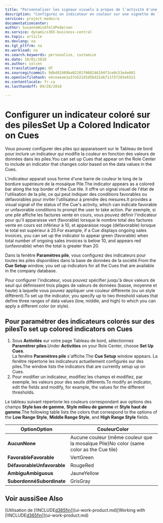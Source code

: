 ```yaml
---
title: "Personnaliser les signaux visuels à propos de l'activité d'une pile | Microsoft Docs"
description: "Configurez un indicateur en couleur sur une vignette de la pile pour fournir un signal visuel personnalisé de l'activité de la pile."
services: project-madeira
documentationcenter: 
author: SusanneWindfeldPedersen
ms.service: dynamics365-business-central
ms.topic: article
ms.devlang: na
ms.tgt_pltfrm: na
ms.workload: na
ms.search.keywords: personalize, customize
ms.date: 10/01/2018
ms.author: solsen
ms.translationtype: HT
ms.sourcegitcommit: 9dbd92409ba02281f008246194f3ce0c53e4e001
ms.openlocfilehash: e4ceaeae1a37a521d2d5bd22ab711757283e6321
ms.contentlocale: fr-ca
ms.lasthandoff: 09/28/2018

---
```

# <a name="set-up-a-colored-indicator-on-cues"></a><span data-ttu-id="7c837-103">Configurer un indicateur coloré sur des piles</span><span class="sxs-lookup"><span data-stu-id="7c837-103">Set Up a Colored Indicator on Cues</span></span>
<span data-ttu-id="7c837-104">Vous pouvez configurer des piles qui apparaissent sur le Tableau de bord pour inclure un indicateur qui modifie la couleur en fonction des valeurs de données dans les piles.</span><span class="sxs-lookup"><span data-stu-id="7c837-104">You can set up Cues that appear on the Role Center to include an indicator that changes color based on the data values in the Cues.</span></span>

<span data-ttu-id="7c837-105">L'indicateur apparait sous forme d'une barre de couleur le long de la bordure supérieure de la mosaïque Pile.</span><span class="sxs-lookup"><span data-stu-id="7c837-105">The indicator appears as a colored bar along the top border of the Cue tile.</span></span> <span data-ttu-id="7c837-106">Il offre un signal visuel de l'état de l'utilisation de la pile, ce qui peut indiquer des conditions favorables ou défavorables pour inviter l'utilisateur à prendre des mesures.</span><span class="sxs-lookup"><span data-stu-id="7c837-106">It provides a visual signal of the status of the Cue's activity, which can indicate favorable or unfavorable conditions to prompt the user to take action.</span></span> <span data-ttu-id="7c837-107">Par exemple, si une pile affiche les factures vente en cours, vous pouvez définir l'indicateur pour qu'il apparaisse vert (favorable) lorsque le nombre total des factures vente en cours est inférieur à 10, et apparaisse rouge (défavorable) lorsque le total est supérieur à 20.</span><span class="sxs-lookup"><span data-stu-id="7c837-107">For example, if a Cue displays ongoing sales invoices, you can set up the indicator to appear green (favorable) when total number of ongoing sales invoices is below 10, and appears red (unfavorable) when the total is greater than 20.</span></span>

<span data-ttu-id="7c837-108">Dans la fenêtre **Paramètres pile**, vous configurez des indicateurs pour toutes les piles disponibles dans la base de données de la société.</span><span class="sxs-lookup"><span data-stu-id="7c837-108">From the **Cue Setup** window, you set up indicators for all the Cues that are available in the company database.</span></span>

<span data-ttu-id="7c837-109">Pour configurer l'indicateur, vous pouvez spécifier jusqu'à deux valeurs de seuil qui définissent trois plages de valeurs de données (basse, moyenne et haute) à laquelle vous pouvez appliquer une couleur différente (ou un style différent).</span><span class="sxs-lookup"><span data-stu-id="7c837-109">To set up the indicator, you specify up to two threshold values that define three ranges of data values (low, middle, and high) to which you can apply a different color (or style).</span></span>

## <a name="to-set-up-colored-indicators-on-cues"></a><span data-ttu-id="7c837-110">Pour paramétrer des indicateurs colorés sur des piles</span><span class="sxs-lookup"><span data-stu-id="7c837-110">To set up colored indicators on Cues</span></span>
1. <span data-ttu-id="7c837-111">Sous **Activités** sur votre page Tableau de bord, sélectionnez **Paramétrer piles**.</span><span class="sxs-lookup"><span data-stu-id="7c837-111">Under **Activities** on your Role Center, choose **Set Up Cues**.</span></span>  
   <span data-ttu-id="7c837-112">La fenêtre **Paramètres pile** s'affiche.</span><span class="sxs-lookup"><span data-stu-id="7c837-112">The **Cue Setup** window appears.</span></span> <span data-ttu-id="7c837-113">La fenêtre répertorie les indicateurs actuellement configurés sur des piles.</span><span class="sxs-lookup"><span data-stu-id="7c837-113">The window lists the indicators that are currently setup up on Cues.</span></span>
2. <span data-ttu-id="7c837-114">Pour modifier un indicateur, modifiez les champs et modifiez, par exemple, les valeurs pour des seuils différents.</span><span class="sxs-lookup"><span data-stu-id="7c837-114">To modify an indicator, edit the fields and modify, for example, the values for the different thresholds.</span></span>  

<span data-ttu-id="7c837-115">Le tableau suivant répertorie les couleurs correspondant aux options des champs **Style bas de gamme**, **Style milieu de gamme** et **Style haut de gamme**.</span><span class="sxs-lookup"><span data-stu-id="7c837-115">The following table lists the colors that correspond to the options of the **Low Range Style**, **Middle Range Style**, and **High Range Style** fields.</span></span>

| <span data-ttu-id="7c837-116">Option</span><span class="sxs-lookup"><span data-stu-id="7c837-116">Option</span></span> | <span data-ttu-id="7c837-117">Couleur</span><span class="sxs-lookup"><span data-stu-id="7c837-117">Color</span></span> |
| --- | --- |
| <span data-ttu-id="7c837-118">**Aucun**</span><span class="sxs-lookup"><span data-stu-id="7c837-118">**None**</span></span> |<span data-ttu-id="7c837-119">Aucune couleur (même couleur que la mosaïque Pile)</span><span class="sxs-lookup"><span data-stu-id="7c837-119">No color (same color as the Cue tile)</span></span>|
| <span data-ttu-id="7c837-120">**Favorable**</span><span class="sxs-lookup"><span data-stu-id="7c837-120">**Favorable**</span></span> |<span data-ttu-id="7c837-121">Vert</span><span class="sxs-lookup"><span data-stu-id="7c837-121">Green</span></span> |
| <span data-ttu-id="7c837-122">**Défavorable**</span><span class="sxs-lookup"><span data-stu-id="7c837-122">**Unfavorable**</span></span> |<span data-ttu-id="7c837-123">Rouge</span><span class="sxs-lookup"><span data-stu-id="7c837-123">Red</span></span> |
| <span data-ttu-id="7c837-124">**Ambigu**</span><span class="sxs-lookup"><span data-stu-id="7c837-124">**Ambiguous**</span></span> |<span data-ttu-id="7c837-125">Jaune</span><span class="sxs-lookup"><span data-stu-id="7c837-125">Yellow</span></span> |
| <span data-ttu-id="7c837-126">**Subordonné**</span><span class="sxs-lookup"><span data-stu-id="7c837-126">**Subordinate**</span></span> |<span data-ttu-id="7c837-127">Gris</span><span class="sxs-lookup"><span data-stu-id="7c837-127">Gray</span></span> |

## <a name="see-also"></a><span data-ttu-id="7c837-128">Voir aussi</span><span class="sxs-lookup"><span data-stu-id="7c837-128">See Also</span></span>
<span data-ttu-id="7c837-129">[Utilisation de [!INCLUDE[d365fin](includes/d365fin_md.md)]](ui-work-product.md)</span><span class="sxs-lookup"><span data-stu-id="7c837-129">[Working with [!INCLUDE[d365fin](includes/d365fin_md.md)]](ui-work-product.md)</span></span>

